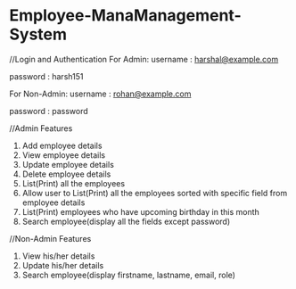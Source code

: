 # Employee-ManaManagement-System

//Login and Authentication
For Admin: 
username : harshal@example.com

password : harsh151

For Non-Admin:
username : rohan@example.com

password : password

//Admin Features
1) Add employee details
2) View employee details
3) Update employee details
4) Delete employee details
5) List(Print) all the employees
6) Allow user to List(Print) all the employees sorted with specific field from employee details
7) List(Print) employees who have upcoming birthday in this month
8) Search employee(display all the fields except password)

//Non-Admin Features
1) View his/her details
2) Update his/her details
3) Search employee(display firstname, lastname, email, role)
